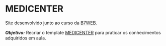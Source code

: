 # MEDICENTER

Site desenvolvido junto ao curso da [B7WEB](https://b7web.com.br/home/).  

***Objetivo:*** Recriar o template [MEDICENTER](https://themeforest.net/item/medicenter-responsive-medical-wordpress-theme/4718613) para praticar os conhecimentos adquiridos em aula.